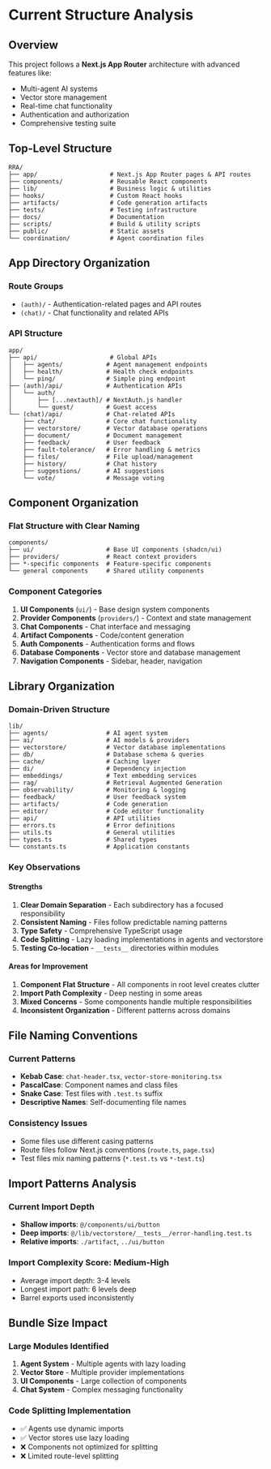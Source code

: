 # Current Structure Analysis

## Overview

This project follows a **Next.js App Router** architecture with advanced features like:

- Multi-agent AI systems
- Vector store management
- Real-time chat functionality
- Authentication and authorization
- Comprehensive testing suite

## Top-Level Structure

```
RRA/
├── app/                    # Next.js App Router pages & API routes
├── components/             # Reusable React components
├── lib/                    # Business logic & utilities
├── hooks/                  # Custom React hooks
├── artifacts/              # Code generation artifacts
├── tests/                  # Testing infrastructure
├── docs/                   # Documentation
├── scripts/                # Build & utility scripts
├── public/                 # Static assets
└── coordination/           # Agent coordination files
```

## App Directory Organization

### Route Groups

- `(auth)/` - Authentication-related pages and API routes
- `(chat)/` - Chat functionality and related APIs

### API Structure

```
app/
├── api/                    # Global APIs
│   ├── agents/            # Agent management endpoints
│   ├── health/            # Health check endpoints
│   └── ping/              # Simple ping endpoint
├── (auth)/api/            # Authentication APIs
│   └── auth/
│       ├── [...nextauth]/ # NextAuth.js handler
│       └── guest/         # Guest access
└── (chat)/api/            # Chat-related APIs
    ├── chat/              # Core chat functionality
    ├── vectorstore/       # Vector database operations
    ├── document/          # Document management
    ├── feedback/          # User feedback
    ├── fault-tolerance/   # Error handling & metrics
    ├── files/             # File upload/management
    ├── history/           # Chat history
    ├── suggestions/       # AI suggestions
    └── vote/              # Message voting
```

## Component Organization

### Flat Structure with Clear Naming

```
components/
├── ui/                    # Base UI components (shadcn/ui)
├── providers/             # React context providers
├── *-specific components  # Feature-specific components
└── general components     # Shared utility components
```

### Component Categories

1. **UI Components** (`ui/`) - Base design system components
2. **Provider Components** (`providers/`) - Context and state management
3. **Chat Components** - Chat interface and messaging
4. **Artifact Components** - Code/content generation
5. **Auth Components** - Authentication forms and flows
6. **Database Components** - Vector store and database management
7. **Navigation Components** - Sidebar, header, navigation

## Library Organization

### Domain-Driven Structure

```
lib/
├── agents/                # AI agent system
├── ai/                    # AI models & providers
├── vectorstore/           # Vector database implementations
├── db/                    # Database schema & queries
├── cache/                 # Caching layer
├── di/                    # Dependency injection
├── embeddings/            # Text embedding services
├── rag/                   # Retrieval Augmented Generation
├── observability/         # Monitoring & logging
├── feedback/              # User feedback system
├── artifacts/             # Code generation
├── editor/                # Code editor functionality
├── api/                   # API utilities
├── errors.ts              # Error definitions
├── utils.ts               # General utilities
├── types.ts               # Shared types
└── constants.ts           # Application constants
```

### Key Observations

#### Strengths

1. **Clear Domain Separation** - Each subdirectory has a focused responsibility
2. **Consistent Naming** - Files follow predictable naming patterns
3. **Type Safety** - Comprehensive TypeScript usage
4. **Code Splitting** - Lazy loading implementations in agents and vectorstore
5. **Testing Co-location** - `__tests__` directories within modules

#### Areas for Improvement

1. **Component Flat Structure** - All components in root level creates clutter
2. **Import Path Complexity** - Deep nesting in some areas
3. **Mixed Concerns** - Some components handle multiple responsibilities
4. **Inconsistent Organization** - Different patterns across domains

## File Naming Conventions

### Current Patterns

- **Kebab Case**: `chat-header.tsx`, `vector-store-monitoring.tsx`
- **PascalCase**: Component names and class files
- **Snake Case**: Test files with `.test.ts` suffix
- **Descriptive Names**: Self-documenting file names

### Consistency Issues

- Some files use different casing patterns
- Route files follow Next.js conventions (`route.ts`, `page.tsx`)
- Test files mix naming patterns (`*.test.ts` vs `*-test.ts`)

## Import Patterns Analysis

### Current Import Depth

- **Shallow imports**: `@/components/ui/button`
- **Deep imports**: `@/lib/vectorstore/__tests__/error-handling.test.ts`
- **Relative imports**: `./artifact`, `../ui/button`

### Import Complexity Score: **Medium-High**

- Average import depth: 3-4 levels
- Longest import path: 6 levels deep
- Barrel exports used inconsistently

## Bundle Size Impact

### Large Modules Identified

1. **Agent System** - Multiple agents with lazy loading
2. **Vector Store** - Multiple provider implementations
3. **UI Components** - Large collection of components
4. **Chat System** - Complex messaging functionality

### Code Splitting Implementation

- ✅ Agents use dynamic imports
- ✅ Vector stores use lazy loading
- ❌ Components not optimized for splitting
- ❌ Limited route-level splitting
